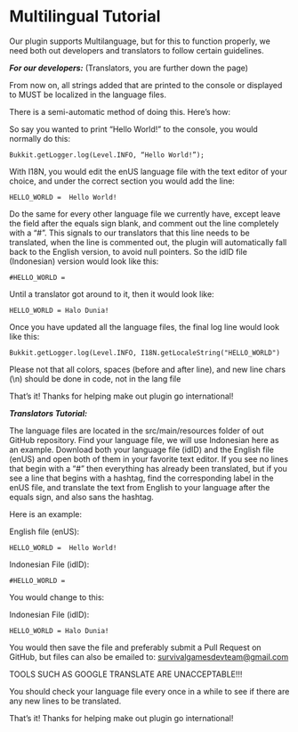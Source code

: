 Multilingual Tutorial
=====
Our plugin supports Multilanguage, but for this to function properly, we need both out developers and translators to follow certain guidelines.

***For our developers:***  (Translators, you are further down the page)

From now on, all strings added that are printed to the console or displayed to MUST be localized in the language files.

There is a semi-automatic method of doing this.  Here’s how:

So say you wanted to print “Hello World!” to the console, you would normally do this:

```Bukkit.getLogger.log(Level.INFO, “Hello World!”);```

With I18N, you would edit the enUS language file with the text editor of your choice, and under the correct section you would add the line:

```HELLO_WORLD =  Hello World!```

Do the same for every other language file we currently have, except leave the field after the equals sign blank, and comment out the line completely with a “#”.  This signals to our translators that this line needs to be translated, when the line is commented out, the plugin will automatically fall back to the English version, to avoid null pointers.  So the idID file (Indonesian) version would look like this:

```#HELLO_WORLD = ```

Until a translator got around to it, then it would look like:

```HELLO_WORLD = Halo Dunia!```

Once you have updated all the language files, the final log line would look like this:

```Bukkit.getLogger.log(Level.INFO, I18N.getLocaleString("HELLO_WORLD")```

Please not that all colors, spaces (before and after line), and new line chars (\n) should be done in code, not in the lang file

That’s it!  Thanks for helping make out plugin go international!


***Translators Tutorial:***

The language files are located in the src/main/resources folder of out GitHub repository.  Find your language file, we will use Indonesian here as an example.  Download both your language file (idID) and the English file (enUS) and open both of them in your favorite text editor.  If you see no lines that begin with a “#” then everything has already been translated, but if you see a line that begins with a hashtag, find the corresponding label in the enUS file, and translate the text from English to your language after the equals sign, and also sans the hashtag.

Here is an example:

English file (enUS):

```HELLO_WORLD =  Hello World!```
 
Indonesian File (idID):

```#HELLO_WORLD = ```

You would change to this:

Indonesian File (idID):

```HELLO_WORLD = Halo Dunia!```

You would then save the file and preferably submit a Pull Request on GitHub, but files can also be emailed to: survivalgamesdevteam@gmail.com

TOOLS SUCH AS GOOGLE TRANSLATE ARE UNACCEPTABLE!!!

You should check your language file every once in a while to see if there are any new lines to be translated.

That’s it!  Thanks for helping make out plugin go international!


